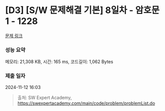 # [D3] [S/W 문제해결 기본] 8일차 - 암호문1 - 1228 

[문제 링크](https://swexpertacademy.com/main/code/problem/problemDetail.do?contestProbId=AV14w-rKAHACFAYD) 

### 성능 요약

메모리: 21,308 KB, 시간: 165 ms, 코드길이: 1,062 Bytes

### 제출 일자

2024-11-12 16:03



> 출처: SW Expert Academy, https://swexpertacademy.com/main/code/problem/problemList.do